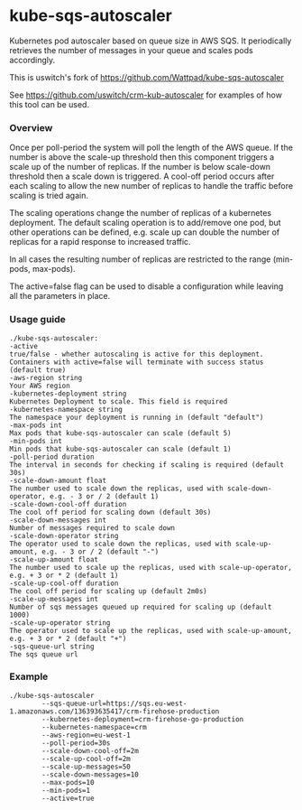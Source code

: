 # kube-sqs-autoscaler

Kubernetes pod autoscaler based on queue size in AWS SQS. It periodically retrieves the number of messages in your queue and scales pods accordingly.

This is uswitch's fork of https://github.com/Wattpad/kube-sqs-autoscaler

See https://github.com/uswitch/crm-kub-autoscaler for examples of how this tool can be used.

### Overview

Once per poll-period the system will poll the length of the AWS queue. If the number is above the scale-up threshold then this component triggers a scale up of the number of replicas. If the number is below scale-down threshold then a scale down is triggered. A cool-off period occurs after each scaling to allow the new number of replicas to handle the traffic before scaling is tried again.

The scaling operations change the number of replicas of a kubernetes deployment. The default scaling operation is to add/remove one pod, but other operations can be defined, e.g. scale up can double the number of replicas for a rapid response to increased traffic.

In all cases the resulting number of replicas are restricted to the range (min-pods, max-pods).

The active=false flag can be used to disable a configuration while leaving all the parameters in place. 

### Usage guide
    ./kube-sqs-autoscaler:
    -active
    true/false - whether autoscaling is active for this deployment. Containers with active=false will terminate with success status (default true)
    -aws-region string
    Your AWS region
    -kubernetes-deployment string
    Kubernetes Deployment to scale. This field is required
    -kubernetes-namespace string
    The namespace your deployment is running in (default "default")
    -max-pods int
    Max pods that kube-sqs-autoscaler can scale (default 5)
    -min-pods int
    Min pods that kube-sqs-autoscaler can scale (default 1)
    -poll-period duration
    The interval in seconds for checking if scaling is required (default 30s)
    -scale-down-amount float
    The number used to scale down the replicas, used with scale-down-operator, e.g. - 3 or / 2 (default 1)
    -scale-down-cool-off duration
    The cool off period for scaling down (default 30s)
    -scale-down-messages int
    Number of messages required to scale down
    -scale-down-operator string
    The operator used to scale down the replicas, used with scale-up-amount, e.g. - 3 or / 2 (default "-")
    -scale-up-amount float
    The number used to scale up the replicas, used with scale-up-operator, e.g. + 3 or * 2 (default 1)
    -scale-up-cool-off duration
    The cool off period for scaling up (default 2m0s)
    -scale-up-messages int
    Number of sqs messages queued up required for scaling up (default 1000)
    -scale-up-operator string
    The operator used to scale up the replicas, used with scale-up-amount, e.g. + 3 or * 2 (default "+")
    -sqs-queue-url string
    The sqs queue url

### Example

    ./kube-sqs-autoscaler
            --sqs-queue-url=https://sqs.eu-west-1.amazonaws.com/136393635417/crm-firehose-production
            --kubernetes-deployment=crm-firehose-go-production
            --kubernetes-namespace=crm
            --aws-region=eu-west-1
            --poll-period=30s
            --scale-down-cool-off=2m
            --scale-up-cool-off=2m
            --scale-up-messages=50
            --scale-down-messages=10
            --max-pods=10
            --min-pods=1
            --active=true


